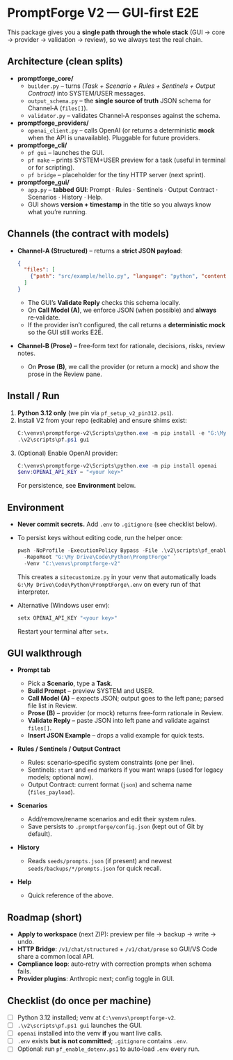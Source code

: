 # PromptForge V2 — GUI‑first E2E

This package gives you a **single path through the whole stack** (GUI → core → provider → validation → review), so we always test the real chain.

## Architecture (clean splits)

- **promptforge_core/**
  - `builder.py` – turns *(Task + Scenario + Rules + Sentinels + Output Contract)* into SYSTEM/USER messages.
  - `output_schema.py` – the **single source of truth** JSON schema for Channel‑A (`files[]`).
  - `validator.py` – validates Channel‑A responses against the schema.
- **promptforge_providers/**
  - `openai_client.py` – calls OpenAI (or returns a deterministic **mock** when the API is unavailable). Pluggable for future providers.
- **promptforge_cli/**
  - `pf gui` – launches the GUI.
  - `pf make` – prints SYSTEM+USER preview for a task (useful in terminal or for scripting).
  - `pf bridge` – placeholder for the tiny HTTP server (next sprint).
- **promptforge_gui/**
  - `app.py` – **tabbed GUI**: Prompt · Rules · Sentinels · Output Contract · Scenarios · History · Help.
  - GUI shows **version + timestamp** in the title so you always know what you’re running.

## Channels (the contract with models)

- **Channel‑A (Structured)** – returns a **strict JSON payload**:
  ```json
  {
    "files": [
      {"path": "src/example/hello.py", "language": "python", "contents": "print('hello')\n"}
    ]
  }
  ```
  - The GUI’s **Validate Reply** checks this schema locally.
  - On **Call Model (A)**, we enforce JSON (when possible) and **always** re‑validate.
  - If the provider isn’t configured, the call returns a **deterministic mock** so the GUI still works E2E.

- **Channel‑B (Prose)** – free‑form text for rationale, decisions, risks, review notes.
  - On **Prose (B)**, we call the provider (or return a mock) and show the prose in the Review pane.

## Install / Run

1. **Python 3.12 only** (we pin via `pf_setup_v2_pin312.ps1`).
2. Install V2 from your repo (editable) and ensure shims exist:
   ```powershell
   C:\venvs\promptforge-v2\Scripts\python.exe -m pip install -e "G:\My Drive\Code\Python\PromptForge\v2"
   .\v2\scripts\pf.ps1 gui
   ```
3. (Optional) Enable OpenAI provider:
   ```powershell
   C:\venvs\promptforge-v2\Scripts\python.exe -m pip install openai
   $env:OPENAI_API_KEY = "<your key>"
   ```
   For persistence, see **Environment** below.

## Environment

- **Never commit secrets.** Add `.env` to `.gitignore` (see checklist below).
- To persist keys without editing code, run the helper once:
  ```powershell
  pwsh -NoProfile -ExecutionPolicy Bypass -File .\v2\scripts\pf_enable_dotenv.ps1 `
    -RepoRoot "G:\My Drive\Code\Python\PromptForge" `
    -Venv "C:\venvs\promptforge-v2"
  ```
  This creates a `sitecustomize.py` in your venv that automatically loads `G:\My Drive\Code\Python\PromptForge\.env`
  on every run of that interpreter.

- Alternative (Windows user env):
  ```powershell
  setx OPENAI_API_KEY "<your key>"
  ```
  Restart your terminal after `setx`.

## GUI walkthrough

- **Prompt tab**
  - Pick a **Scenario**, type a **Task**.
  - **Build Prompt** – preview SYSTEM and USER.
  - **Call Model (A)** – expects JSON; output goes to the left pane; parsed file list in Review.
  - **Prose (B)** – provider (or mock) returns free‑form rationale in Review.
  - **Validate Reply** – paste JSON into left pane and validate against `files[]`.
  - **Insert JSON Example** – drops a valid example for quick tests.

- **Rules / Sentinels / Output Contract**
  - Rules: scenario‑specific system constraints (one per line).
  - Sentinels: `start` and `end` markers if you want wraps (used for legacy models; optional now).
  - Output Contract: current format (`json`) and schema name (`files_payload`).

- **Scenarios**
  - Add/remove/rename scenarios and edit their system rules.
  - Save persists to `.promptforge/config.json` (kept out of Git by default).

- **History**
  - Reads `seeds/prompts.json` (if present) and newest `seeds/backups/*/prompts.json` for quick recall.

- **Help**
  - Quick reference of the above.

## Roadmap (short)

- **Apply to workspace** (next ZIP): preview per file → backup → write → undo.
- **HTTP Bridge**: `/v1/chat/structured` + `/v1/chat/prose` so GUI/VS Code share a common local API.
- **Compliance loop**: auto‑retry with correction prompts when schema fails.
- **Provider plugins**: Anthropic next; config toggle in GUI.

## Checklist (do once per machine)

- [ ] Python 3.12 installed; venv at `C:\venvs\promptforge-v2`.
- [ ] `.\v2\scripts\pf.ps1 gui` launches the GUI.
- [ ] `openai` installed into the venv **if** you want live calls.
- [ ] `.env` exists **but is not committed**; `.gitignore` contains `.env`.
- [ ] Optional: run `pf_enable_dotenv.ps1` to auto‑load `.env` every run.
